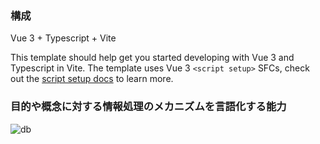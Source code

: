 ### 構成
Vue 3 + Typescript + Vite

This template should help get you started developing with Vue 3 and Typescript in Vite. The template uses Vue 3 `<script setup>` SFCs, check out the [script setup docs](https://v3.vuejs.org/api/sfc-script-setup.html#sfc-script-setup) to learn more.

### 目的や概念に対する情報処理のメカニズムを言語化する能力

![db](https://user-images.githubusercontent.com/37267958/151107317-94924b32-4a35-40ca-a286-87ff73656f04.png)
